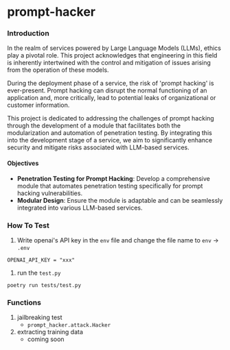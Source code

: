 # prompt-hacker

### Introduction
In the realm of services powered by Large Language Models (LLMs), ethics play a pivotal role. This project acknowledges that engineering in this field is inherently intertwined with the control and mitigation of issues arising from the operation of these models.

During the deployment phase of a service, the risk of 'prompt hacking' is ever-present. Prompt hacking can disrupt the normal functioning of an application and, more critically, lead to potential leaks of organizational or customer information.

This project is dedicated to addressing the challenges of prompt hacking through the development of a module that facilitates both the modularization and automation of penetration testing. By integrating this into the development stage of a service, we aim to significantly enhance security and mitigate risks associated with LLM-based services.

#### Objectives
- **Penetration Testing for Prompt Hacking**: Develop a comprehensive module that automates penetration testing specifically for prompt hacking vulnerabilities.
- **Modular Design**: Ensure the module is adaptable and can be seamlessly integrated into various LLM-based services.


### How To Test

1. Write openai's API key in the `env` file and change the file name to `env` $\rightarrow$ `.env`

```consoles
OPENAI_API_KEY = "xxx"
```

1. run the `test.py`
   
```consoles
poetry run tests/test.py
```

### Functions

1. jailbreaking test
   * `prompt_hacker.attack.Hacker`
2. extracting training data
   * coming soon